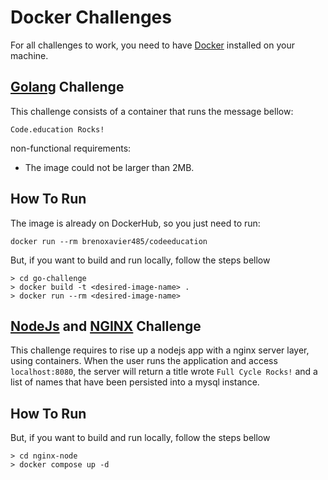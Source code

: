 # Docker Challenges

For all challenges to work, you need to have [Docker](https://www.docker.com/) installed on your machine.

## **[Golang](https://go.dev/) Challenge**
This challenge consists of a container that runs the message bellow:

`Code.education Rocks!`

non-functional requirements:
- The image could not be larger than 2MB.

## How To Run

The image is already on DockerHub, so you just need to run:

```
docker run --rm brenoxavier485/codeeducation
```

But, if you want to build and run locally, follow the steps bellow

```
> cd go-challenge
> docker build -t <desired-image-name> .
> docker run --rm <desired-image-name>
```

## **[NodeJs](https://nodejs.org/en/) and [NGINX](https://www.nginx.com/) Challenge**

This challenge requires to rise up a nodejs app with a nginx server layer, using containers.
When the user runs the application and access `localhost:8080`, the server will return a title wrote `Full Cycle Rocks!` and a list of names that have been persisted into a mysql instance.

## How To Run

But, if you want to build and run locally, follow the steps bellow

```
> cd nginx-node
> docker compose up -d
```